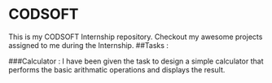 # CODSOFT
This is my CODSOFT Internship repository. Checkout my awesome projects assigned to me during the Internship.
##Tasks :

###Calculator :
I have been given the task to design a simple calculator that performs the basic arithmatic operations and displays the result.
